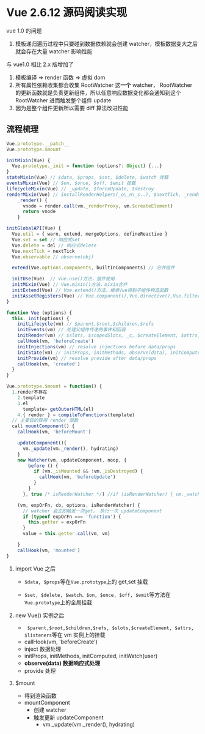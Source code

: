 # Vue 2.6.12 源码阅读实现

vue 1.0 的问题

1. 模板递归遍历过程中只要碰到数据依赖就会创建 watcher，模板数据变大之后就会存在大量 watcher 影响性能

与 vue1.0 相比 2.x 版增加了

1. 模板编译 => render 函数 => 虚拟 dom
2. 所有属性依赖收集都会收集 RootWatcher 这**一个** watcher， RootWatcher 的更新函数就是负责更新组件，所以任意响应数据变化都会通知到这个 RootWatcher 进而触发整个组件 update
3. 因为是整个组件更新所以需要 diff 算法改进性能

## 流程梳理

```js
Vue.prototype.__patch__
Vue.prototype.$mount

initMixin(Vue) {
  Vue.prototype._init = function (options?: Object) {...}
}
stateMixin(Vue) // $data, $props, $set, $delete, $watch 挂载
eventsMixin(Vue) // $on, $once, $off, $emit 挂载
lifecycleMixin(Vue) // _update, $forceUpdate, $destroy
renderMixin(Vue) // installRenderHelpers(_o\_n\_s..), $nextTick, _render 渲染函数就是为了得到虚拟dom
    _render() {
      vnode = render.call(vm._renderProxy, vm.$createElement)
      return vnode
    }

initGlobalAPI(Vue) {
  Vue.util = { warn, extend, mergeOptions, defineReactive }
  Vue.set = set // 响应式set
  Vue.delete = del // 响应式delete
  Vue.nextTick = nextTick
  Vue.observable // observe(obj)

  extend(Vue.options.components, builtInComponents) // 合并组件

  initUse(Vue)  // Vue.use()方法，插件使用
  initMixin(Vue) // Vue.mixin()方法，mixin合并
  initExtend(Vue) // Vue.extend()方法，继承Vue得到子组件构造函数
  initAssetRegisters(Vue) // Vue.component(),Vue.directive(),Vue.filter()
}

function Vue (options) {
  this._init(options) {
    initLifecycle(vm) // $parent,$root,$children,$refs
    initEvents(vm) // 处理父组件传递的事件和回调
    initRender(vm) // $slots, $scopedSlots, _c, $createElement, $attrs, $listeners
    callHook(vm, 'beforeCreate')
    initInjections(vm) // resolve injections before data/props
    initState(vm) // initProps, initMethods, observe(data), initComputed, initWatch(user)
    initProvide(vm) // resolve provide after data/props
    callHook(vm, 'created')
  }
}

Vue.prototype.$mount = function() {
  1.render不存在
    2.template
    3.el
      template= getOuterHTML(el)
    4.{ render } = compileToFunctions(template)
  // 主要目的获得 render 函数
  call mountComponent() {
    callHook(vm, 'beforeMount')

    updateComponent(){
      vm._update(vm._render(), hydrating)
    }
    new Watcher(vm, updateComponent, noop, {
        before () {
          if (vm._isMounted && !vm._isDestroyed) {
            callHook(vm, 'beforeUpdate')
          }
        }
      }, true /* isRenderWatcher */) //if (isRenderWatcher) { vm._watcher = this } // sss

    (vm, expOrFn, cb, options, isRenderWatcher) {
      // watcher 会立即触发一次get， 执行一次 updateComponent
      if (typeof expOrFn === 'function') {
        this.getter = expOrFn
      }
      value = this.getter.call(vm, vm)

    }
    callHook(vm, 'mounted')
}


```

1. import Vue 之后

   - `$data, $props`等在`Vue.prototype`上的 get,set 挂载

   - `$set, $delete, $watch、$on, $once, $off, $emit`等方法在`Vue.prototype`上的全局挂载

2. new Vue() 实例之后
   - ` $parent,$root,$children,$refs, $slots,$createElement, $attrs, $listeners`等在 vm 实例上的挂载
   - callHook(vm, 'beforeCreate')
   - inject 数据处理
   - initProps, initMethods, initComputed, initWatch(user)
   - **observe(data) 数据响应式处理**
   - provide 处理
3. \$mount
   - 得到渲染函数
   - mountComponent
     - 创建 watcher
     - 触发更新 updateComponent
       - vm.\_update(vm.\_render(), hydrating)
